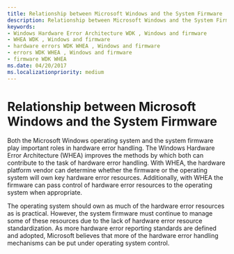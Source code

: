 ```yaml
---
title: Relationship between Microsoft Windows and the System Firmware
description: Relationship between Microsoft Windows and the System Firmware
keywords:
- Windows Hardware Error Architecture WDK , Windows and firmware
- WHEA WDK , Windows and firmware
- hardware errors WDK WHEA , Windows and firmware
- errors WDK WHEA , Windows and firmware
- firmware WDK WHEA
ms.date: 04/20/2017
ms.localizationpriority: medium
---
```


# Relationship between Microsoft Windows and the System Firmware


Both the Microsoft Windows operating system and the system firmware play important roles in hardware error handling. The Windows Hardware Error Architecture (WHEA) improves the methods by which both can contribute to the task of hardware error handling. With WHEA, the hardware platform vendor can determine whether the firmware or the operating system will own key hardware error resources. Additionally, with WHEA the firmware can pass control of hardware error resources to the operating system when appropriate.

The operating system should own as much of the hardware error resources as is practical. However, the system firmware must continue to manage some of these resources due to the lack of hardware error resource standardization. As more hardware error reporting standards are defined and adopted, Microsoft believes that more of the hardware error handling mechanisms can be put under operating system control.

 

 




